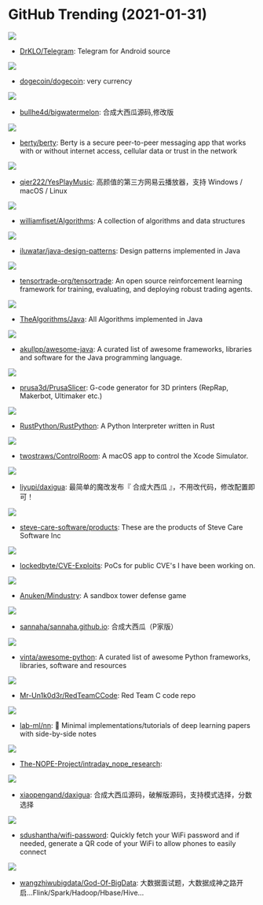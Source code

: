 # GitHub Trending (2021-01-31)

![](https://img.shields.io/badge/C%2B%2B-New%2030-green?style=flat-square&logo=appveyor)
- [DrKLO/Telegram](https://github.com/DrKLO/Telegram): Telegram for Android source

![](https://img.shields.io/badge/C%2B%2B-New%20307-green?style=flat-square&logo=appveyor)
- [dogecoin/dogecoin](https://github.com/dogecoin/dogecoin): very currency

![](https://img.shields.io/badge/JavaScript-New%20189-green?style=flat-square&logo=appveyor)
- [bullhe4d/bigwatermelon](https://github.com/bullhe4d/bigwatermelon): 合成大西瓜源码,修改版

![](https://img.shields.io/badge/Go-New%20880-green?style=flat-square&logo=appveyor)
- [berty/berty](https://github.com/berty/berty): Berty is a secure peer-to-peer messaging app that works with or without internet access, cellular data or trust in the network

![](https://img.shields.io/badge/Vue-New%20599-green?style=flat-square&logo=appveyor)
- [qier222/YesPlayMusic](https://github.com/qier222/YesPlayMusic): 高颜值的第三方网易云播放器，支持 Windows / macOS / Linux

![](https://img.shields.io/badge/Java-New%20323-green?style=flat-square&logo=appveyor)
- [williamfiset/Algorithms](https://github.com/williamfiset/Algorithms): A collection of algorithms and data structures

![](https://img.shields.io/badge/Java-New%20123-green?style=flat-square&logo=appveyor)
- [iluwatar/java-design-patterns](https://github.com/iluwatar/java-design-patterns): Design patterns implemented in Java

![](https://img.shields.io/badge/Python-New%2091-green?style=flat-square&logo=appveyor)
- [tensortrade-org/tensortrade](https://github.com/tensortrade-org/tensortrade): An open source reinforcement learning framework for training, evaluating, and deploying robust trading agents.

![](https://img.shields.io/badge/Java-New%20105-green?style=flat-square&logo=appveyor)
- [TheAlgorithms/Java](https://github.com/TheAlgorithms/Java): All Algorithms implemented in Java

![](https://img.shields.io/badge/none-New%2057-green?style=flat-square&logo=appveyor)
- [akullpp/awesome-java](https://github.com/akullpp/awesome-java): A curated list of awesome frameworks, libraries and software for the Java programming language.

![](https://img.shields.io/badge/C%2B%2B-New%207-green?style=flat-square&logo=appveyor)
- [prusa3d/PrusaSlicer](https://github.com/prusa3d/PrusaSlicer): G-code generator for 3D printers (RepRap, Makerbot, Ultimaker etc.)

![](https://img.shields.io/badge/Rust-New%2072-green?style=flat-square&logo=appveyor)
- [RustPython/RustPython](https://github.com/RustPython/RustPython): A Python Interpreter written in Rust

![](https://img.shields.io/badge/Swift-New%20208-green?style=flat-square&logo=appveyor)
- [twostraws/ControlRoom](https://github.com/twostraws/ControlRoom): A macOS app to control the Xcode Simulator.

![](https://img.shields.io/badge/JavaScript-New%20115-green?style=flat-square&logo=appveyor)
- [liyupi/daxigua](https://github.com/liyupi/daxigua): 最简单的魔改发布『 合成大西瓜 』，不用改代码，修改配置即可！

![](https://img.shields.io/badge/Go-New%2088-green?style=flat-square&logo=appveyor)
- [steve-care-software/products](https://github.com/steve-care-software/products): These are the products of Steve Care Software Inc

![](https://img.shields.io/badge/C-New%20200-green?style=flat-square&logo=appveyor)
- [lockedbyte/CVE-Exploits](https://github.com/lockedbyte/CVE-Exploits): PoCs for public CVE's I have been working on.

![](https://img.shields.io/badge/Java-New%2034-green?style=flat-square&logo=appveyor)
- [Anuken/Mindustry](https://github.com/Anuken/Mindustry): A sandbox tower defense game

![](https://img.shields.io/badge/JavaScript-New%2010-green?style=flat-square&logo=appveyor)
- [sannaha/sannaha.github.io](https://github.com/sannaha/sannaha.github.io): 合成大西瓜（P家版）

![](https://img.shields.io/badge/Python-New%20158-green?style=flat-square&logo=appveyor)
- [vinta/awesome-python](https://github.com/vinta/awesome-python): A curated list of awesome Python frameworks, libraries, software and resources

![](https://img.shields.io/badge/C-New%2082-green?style=flat-square&logo=appveyor)
- [Mr-Un1k0d3r/RedTeamCCode](https://github.com/Mr-Un1k0d3r/RedTeamCCode): Red Team C code repo

![](https://img.shields.io/badge/Jupyter%20Notebook-New%20121-green?style=flat-square&logo=appveyor)
- [lab-ml/nn](https://github.com/lab-ml/nn): 🧠 Minimal implementations/tutorials of deep learning papers with side-by-side notes

![](https://img.shields.io/badge/Python-New%207-green?style=flat-square&logo=appveyor)
- [The-NOPE-Project/intraday_nope_research](https://github.com/The-NOPE-Project/intraday_nope_research): 

![](https://img.shields.io/badge/JavaScript-New%2036-green?style=flat-square&logo=appveyor)
- [xiaopengand/daxigua](https://github.com/xiaopengand/daxigua): 合成大西瓜源码，破解版源码，支持模式选择，分数选择

![](https://img.shields.io/badge/Python-New%20261-green?style=flat-square&logo=appveyor)
- [sdushantha/wifi-password](https://github.com/sdushantha/wifi-password): Quickly fetch your WiFi password and if needed, generate a QR code of your WiFi to allow phones to easily connect

![](https://img.shields.io/badge/none-New%2035-green?style=flat-square&logo=appveyor)
- [wangzhiwubigdata/God-Of-BigData](https://github.com/wangzhiwubigdata/God-Of-BigData): 大数据面试题，大数据成神之路开启...Flink/Spark/Hadoop/Hbase/Hive...

